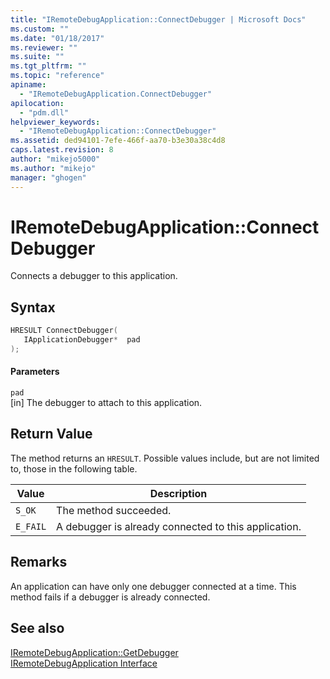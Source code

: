 ```yaml
---
title: "IRemoteDebugApplication::ConnectDebugger | Microsoft Docs"
ms.custom: ""
ms.date: "01/18/2017"
ms.reviewer: ""
ms.suite: ""
ms.tgt_pltfrm: ""
ms.topic: "reference"
apiname: 
  - "IRemoteDebugApplication.ConnectDebugger"
apilocation: 
  - "pdm.dll"
helpviewer_keywords: 
  - "IRemoteDebugApplication::ConnectDebugger"
ms.assetid: ded94101-7efe-466f-aa70-b3e30a38c4d8
caps.latest.revision: 8
author: "mikejo5000"
ms.author: "mikejo"
manager: "ghogen"
---
```

# IRemoteDebugApplication::ConnectDebugger
Connects a debugger to this application.  
  
## Syntax  
  
```cpp
HRESULT ConnectDebugger(  
   IApplicationDebugger*  pad  
);  
```  
  
#### Parameters  
 `pad`  
 [in] The debugger to attach to this application.  
  
## Return Value  
 The method returns an `HRESULT`. Possible values include, but are not limited to, those in the following table.  
  
|Value|Description|  
|-----------|-----------------|  
|`S_OK`|The method succeeded.|  
|`E_FAIL`|A debugger is already connected to this application.|  
  
## Remarks  
 An application can have only one debugger connected at a time. This method fails if a debugger is already connected.  
  
## See also  
 [IRemoteDebugApplication::GetDebugger](../../winscript/reference/iremotedebugapplication-getdebugger.md)   
 [IRemoteDebugApplication Interface](../../winscript/reference/iremotedebugapplication-interface.md)